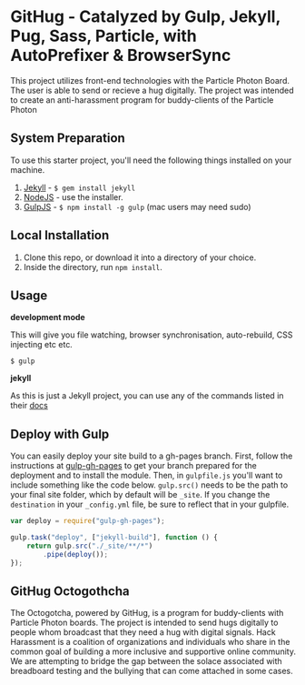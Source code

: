 GitHug - Catalyzed by Gulp, Jekyll, Pug, Sass, Particle, with AutoPrefixer &amp; BrowserSync
=============================

This project utilizes front-end technologies with the Particle Photon Board. The user is able to send or recieve a hug digitally. The project was intended to create an anti-harassment program for buddy-clients of the Particle Photon

## System Preparation

To use this starter project, you'll need the following things installed on your machine.

1. [Jekyll](http://jekyllrb.com/) - `$ gem install jekyll`
2. [NodeJS](http://nodejs.org) - use the installer.
3. [GulpJS](https://github.com/gulpjs/gulp) - `$ npm install -g gulp` (mac users may need sudo)

## Local Installation

1. Clone this repo, or download it into a directory of your choice.
2. Inside the directory, run `npm install`.

## Usage

**development mode**

This will give you file watching, browser synchronisation, auto-rebuild, CSS injecting etc etc.

```shell
$ gulp
```

**jekyll**

As this is just a Jekyll project, you can use any of the commands listed in their [docs](http://jekyllrb.com/docs/usage/)

## Deploy with Gulp

You can easily deploy your site build to a gh-pages branch. First, follow the instructions at [gulp-gh-pages](https://github.com/rowoot/gulp-gh-pages) to get your branch prepared for the deployment and to install the module. Then, in `gulpfile.js` you'll want to include something like the code below. `gulp.src()` needs to be the path to your final site folder, which by default will be `_site`. If you change the `destination` in your `_config.yml` file, be sure to reflect that in your gulpfile.



```javascript
var deploy = require("gulp-gh-pages");

gulp.task("deploy", ["jekyll-build"], function () {
    return gulp.src("./_site/**/*")
        .pipe(deploy());
});
```
## GitHug Octogothcha

The Octogotcha, powered by GitHug, is a program for buddy-clients with Particle Photon boards. The project is intended to send hugs digitally to people whom broadcast that they need a hug with digital signals. Hack Harassment is a coalition of organizations and individuals who share in the common goal of building a more inclusive and supportive online community. We are attempting to bridge the gap between the solace associated with breadboard testing and the bullying that can come attached in some cases. 
